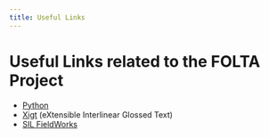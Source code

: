 ```yaml
---
title: Useful Links
---
```


# Useful Links related to the FOLTA Project
 

* [Python](https://www.python.org/)
* [Xigt](https://github.com/xigt/xigt) (eXtensible Interlinear Glossed Text)
* [SIL FieldWorks](https://software.sil.org/fieldworks/)
